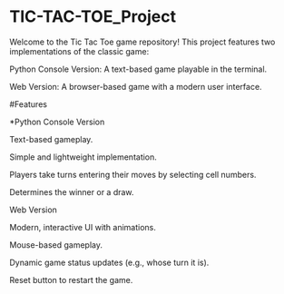 # TIC-TAC-TOE_Project
Welcome to the Tic Tac Toe game repository! This project features two implementations of the classic game:

Python Console Version: A text-based game playable in the terminal.

Web Version: A browser-based game with a modern user interface.

#Features

*Python Console Version

Text-based gameplay.

Simple and lightweight implementation.

Players take turns entering their moves by selecting cell numbers.

Determines the winner or a draw.

Web Version

Modern, interactive UI with animations.

Mouse-based gameplay.

Dynamic game status updates (e.g., whose turn it is).

Reset button to restart the game.
